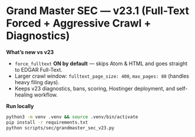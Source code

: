 # Grand Master SEC — v23.1 (Full-Text Forced + Aggressive Crawl + Diagnostics)

**What’s new vs v23**
- `force_fulltext` **ON by default** — skips Atom & HTML and goes straight to EDGAR Full-Text.
- Larger crawl window: `fulltext_page_size: 400`, `max_pages: 80` (handles heavy filing days).
- Keeps v23 diagnostics, bans, scoring, Hostinger deployment, and self-healing workflow.

**Run locally**
```bash
python3 -m venv .venv && source .venv/bin/activate
pip install -r requirements.txt
python scripts/sec/grandmaster_sec_v23.py
```
